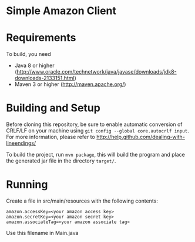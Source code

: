 Simple Amazon Client
=============

Requirements
======
To build, you need

* Java 8 or higher (<http://www.oracle.com/technetwork/java/javase/downloads/jdk8-downloads-2133151.html>) 
* Maven 3 or higher (<http://maven.apache.org/>)

Building and Setup
======
Before cloning this repository, be sure to enable automatic conversion of CRLF/LF on your machine using `git config --global core.autocrlf input`. For more information, please  refer to <http://help.github.com/dealing-with-lineendings/>

To build the project, run `mvn package`, this will build the program and place the generated jar file in the directory `target/`.

Running
======

Create a file in src/main/resources with the following contents:
```
amazon.accessKey=<your amazon access key>
amazon.secretKey=<your amazon secret key>
amazon.associateTag=<your amazon associate tag>
```

Use this filename in Main.java
